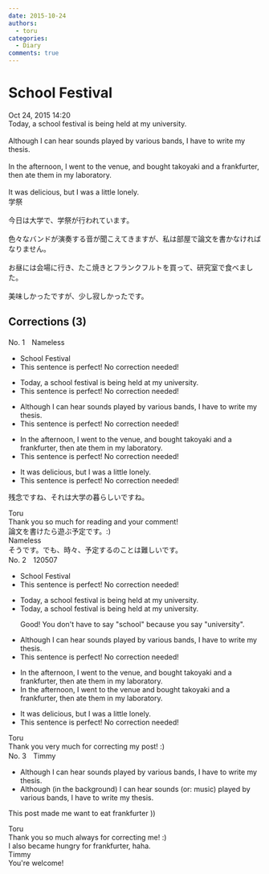 ```yaml
---
date: 2015-10-24
authors:
  - toru
categories:
  - Diary
comments: true
---
```


# School Festival
<div class="date">Oct 24, 2015 14:20</div>
<div id="post"><div id="body_show_ori">
Today, a school festival is being held at my university.<br/><br/>Although I can hear sounds played by various bands, I have to write my thesis.<br/><br/>In the afternoon, I went to the venue, and bought takoyaki and a frankfurter, then ate them in my laboratory.<br/><br/>It was delicious, but I was a little lonely.
</div></div>

<!-- more -->

<div id="post_ja"><div id="body_show_mo">
学祭<br/><br/>今日は大学で、学祭が行われています。<br/><br/>色々なバンドが演奏する音が聞こえてきますが、私は部屋で論文を書かなければなりません。<br/><br/>お昼には会場に行き、たこ焼きとフランクフルトを買って、研究室で食べました。<br/><br/>美味しかったですが、少し寂しかったです。
</div></div>

## Corrections (3)
<div id="block"><div class="first_name"> No. 1　<span class="just_name">Nameless</span></div><div id="block2">
<ul class="correction_field">
<li class="incorrect">School Festival</li>
<li class="corrected perfect">This sentence is perfect! No correction needed!</li>
</ul>
<ul class="correction_field">
<li class="incorrect">Today, a school festival is being held at my university.</li>
<li class="corrected perfect">This sentence is perfect! No correction needed!</li>
</ul>
<ul class="correction_field">
<li class="incorrect">Although I can hear sounds played by various bands, I have to write my thesis.</li>
<li class="corrected perfect">This sentence is perfect! No correction needed!</li>
</ul>
<ul class="correction_field">
<li class="incorrect">In the afternoon, I went to the venue, and bought takoyaki and a frankfurter, then ate them in my laboratory.</li>
<li class="corrected perfect">This sentence is perfect! No correction needed!</li>
</ul>
<ul class="correction_field">
<li class="incorrect">It was delicious, but I was a little lonely.</li>
<li class="corrected perfect">This sentence is perfect! No correction needed!</li>
</ul>
<p class="comment_small">
 残念ですね、それは大学の暮らしいですね。
</p>

</div><div class="name"><span class="just_name">Toru</span><br>
Thank you so much for reading and your comment!<br/>論文を書けたら遊ぶ予定です。:)
</div>
<div class="name"><span class="just_name">Nameless</span><br>
そうです。でも、時々、予定するのことは難しいです。
</div>
</div>
<div id="block"><div class="first_name"> No. 2　<span class="just_name">120507</span></div><div id="block2">
<ul class="correction_field">
<li class="incorrect">School Festival</li>
<li class="corrected perfect">This sentence is perfect! No correction needed!</li>
</ul>
<ul class="correction_field">
<li class="incorrect">Today, a school festival is being held at my university.</li>
<li class="corrected correct">
Today, a school festival is being held at my university.
<p class="correction_comment">Good! You don't have to say "school" because you say "university".</p>
</li>
</ul>
<ul class="correction_field">
<li class="incorrect">Although I can hear sounds played by various bands, I have to write my thesis.</li>
<li class="corrected perfect">This sentence is perfect! No correction needed!</li>
</ul>
<ul class="correction_field">
<li class="incorrect">In the afternoon, I went to the venue, and bought takoyaki and a frankfurter, then ate them in my laboratory.</li>
<li class="corrected correct">
In the afternoon, I went to the venue and bought takoyaki and a frankfurter, then ate them in my laboratory.
</li>
</ul>
<ul class="correction_field">
<li class="incorrect">It was delicious, but I was a little lonely.</li>
<li class="corrected perfect">This sentence is perfect! No correction needed!</li>
</ul>
</div><div class="name"><span class="just_name">Toru</span><br>
Thank you very much for correcting my post! :)
</div>
</div>
<div id="block"><div class="first_name"> No. 3　<span class="just_name">Timmy</span></div><div id="block2">
<ul class="correction_field">
<li class="incorrect">Although I can hear sounds played by various bands, I have to write my thesis.</li>
<li class="corrected correct">
Although (<span class="f_blue">in the background</span>) I can hear sounds (or: <span class="f_blue">music</span>) played by various bands, I have to write my thesis.
</li>
</ul>
<p class="comment_small">
 This post made me want to eat frankfurter ))
</p>

</div><div class="name"><span class="just_name">Toru</span><br>
Thank you so much always for correcting me! :)<br/>I also became hungry for frankfurter, haha.
</div>
<div class="name"><span class="just_name">Timmy</span><br>
You're welcome!
</div>
</div>
